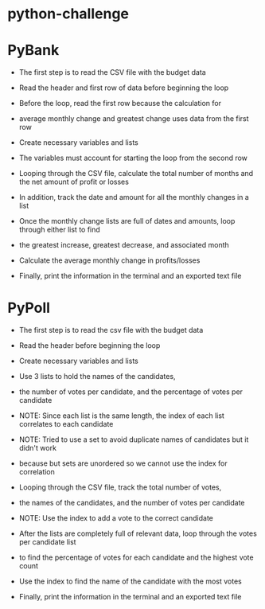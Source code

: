 # python-challenge


# PyBank

* The first step is to read the CSV file with the budget data

* Read the header and first row of data before beginning the loop

* Before the loop, read the first row because the calculation for 
* average monthly change and greatest change uses data from the first row

* Create necessary variables and lists
* The variables must account for starting the loop from the second row

* Looping through the CSV file, calculate the total number of months and the net amount of profit or losses

* In addition, track the date and amount for all the monthly changes in a list

* Once the monthly change lists are full of dates and amounts, loop through either list to find 
* the greatest increase, greatest decrease, and associated month

* Calculate the average monthly change in profits/losses

* Finally, print the information in the terminal and an exported text file


# PyPoll

* The first step is to read the csv file with the budget data

* Read the header before beginning the loop

* Create necessary variables and lists
* Use 3 lists to hold the names of the candidates, 
* the number of votes per candidate, and the percentage of votes per candidate

* NOTE: Since each list is the same length, the index of each list correlates to each candidate
* NOTE: Tried to use a set to avoid duplicate names of candidates but it didn't work
* because but sets are unordered so we cannot use the index for correlation

* Looping through the CSV file, track the total number of votes, 
* the names of the candidates, and the number of votes per candidate
* NOTE: Use the index to add a vote to the correct candidate

* After the lists are completely full of relevant data, loop through the votes per candidate list 
* to find the percentage of votes for each candidate and the highest vote count

* Use the index to find the name of the candidate with the most votes

* Finally, print the information in the terminal and an exported text file